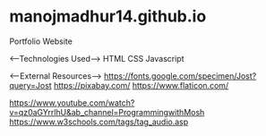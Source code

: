# manojmadhur14.github.io

Portfolio Website

<--Technologies Used-->
HTML
CSS
Javascript

<--External Resources-->
https://fonts.google.com/specimen/Jost?query=Jost
https://pixabay.com/
https://www.flaticon.com/

<!--Reference links-->
https://www.youtube.com/watch?v=qz0aGYrrlhU&ab_channel=ProgrammingwithMosh
https://www.w3schools.com/tags/tag_audio.asp
